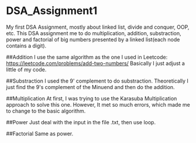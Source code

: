 # DSA_Assignment1
My first DSA Assignment, mostly about linked list, divide and conquer, OOP, etc.
This DSA assignment me to do multiplication, addition, substraction, power and factorial of big numbers presented by a linked list(each node contains a digit).

##Addition
I use the same algorithm as the one I used in Leetcode: https://leetcode.com/problems/add-two-numbers/
Basically I just adjust a little of my code.

##Substraction
I used the 9' complement to do substraction.
Theoretically I just find the 9's complement of the Minuend and then do the addition.

##Multiplication
At first, I was trying to use the Karasuba Multiplication approach to solve this one. However, It met so much errors, which made me to change to the basic algorithm.

##Power
Just deal with the input in the file .txt, then use loop.

##Factorial
Same as power.

